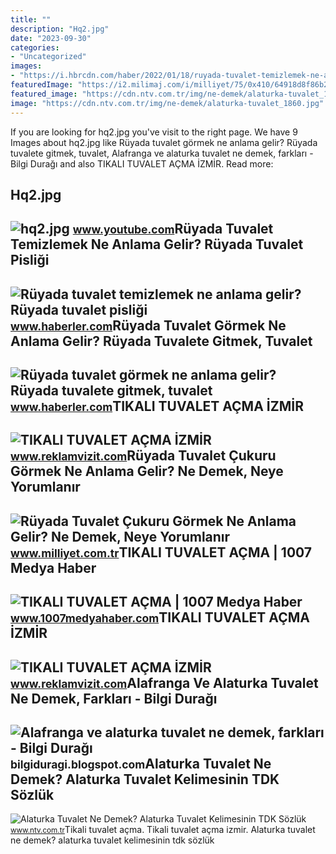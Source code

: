 ```yaml
---
title: ""
description: "Hq2.jpg"
date: "2023-09-30"
categories:
- "Uncategorized"
images:
- "https://i.hbrcdn.com/haber/2022/01/18/ruyada-tuvalet-temizlemek-ne-anlama-gelir-ruyada-14673652_2694_amp.jpg"
featuredImage: "https://i2.milimaj.com/i/milliyet/75/0x410/64918d8f86b2442494e5d9fe.jpg"
featured_image: "https://cdn.ntv.com.tr/img/ne-demek/alaturka-tuvalet_1860.jpg"
image: "https://cdn.ntv.com.tr/img/ne-demek/alaturka-tuvalet_1860.jpg"
---
```


If you are looking for hq2.jpg you've visit to the right page. We have 9 Images about hq2.jpg like Rüyada tuvalet görmek ne anlama gelir? Rüyada tuvalete gitmek, tuvalet, Alafranga ve alaturka tuvalet ne demek, farkları - Bilgi Durağı and also TIKALI TUVALET AÇMA İZMİR. Read more:

Hq2.jpg
-------

 ![hq2.jpg](https://i.ytimg.com/vi/CC5nSw2DblI/hq2.jpg) <small>www.youtube.com</small>Rüyada Tuvalet Temizlemek Ne Anlama Gelir? Rüyada Tuvalet Pisliği
-----------------------------------------------------------------

 ![Rüyada tuvalet temizlemek ne anlama gelir? Rüyada tuvalet pisliği](https://i.hbrcdn.com/haber/2022/01/18/ruyada-tuvalet-temizlemek-ne-anlama-gelir-ruyada-14673652_2694_amp.jpg) <small>www.haberler.com</small>Rüyada Tuvalet Görmek Ne Anlama Gelir? Rüyada Tuvalete Gitmek, Tuvalet
----------------------------------------------------------------------

 ![Rüyada tuvalet görmek ne anlama gelir? Rüyada tuvalete gitmek, tuvalet](https://i.hbrcdn.com/haber/2020/08/17/ruyada-tuvalet-gormek-ne-anlama-gelir-ruyada-13514342_1518_m.jpg) <small>www.haberler.com</small>TIKALI TUVALET AÇMA İZMİR
-------------------------

 ![TIKALI TUVALET AÇMA İZMİR](https://www.reklamvizit.com/assets/images/firmaresim/1bbe2b664dfee5fca284901b33ffc829.jpg) <small>www.reklamvizit.com</small>Rüyada Tuvalet Çukuru Görmek Ne Anlama Gelir? Ne Demek, Neye Yorumlanır
-----------------------------------------------------------------------

 ![Rüyada Tuvalet Çukuru Görmek Ne Anlama Gelir? Ne Demek, Neye Yorumlanır](https://i2.milimaj.com/i/milliyet/75/0x410/64918d8f86b2442494e5d9fe.jpg) <small>www.milliyet.com.tr</small>TIKALI TUVALET AÇMA | 1007 Medya Haber
--------------------------------------

 ![TIKALI TUVALET AÇMA | 1007 Medya Haber](https://www.1007medyahaber.com/wp-content/uploads/2021/11/wash-bassin-g54fa6fd71_1280-1030x579.jpg) <small>www.1007medyahaber.com</small>TIKALI TUVALET AÇMA İZMİR
-------------------------

 ![TIKALI TUVALET AÇMA İZMİR](https://www.reklamvizit.com/assets/images/firmaresim/c8e3ab02fea92f013e64bead30c7d2b8.jpg) <small>www.reklamvizit.com</small>Alafranga Ve Alaturka Tuvalet Ne Demek, Farkları - Bilgi Durağı
---------------------------------------------------------------

 ![Alafranga ve alaturka tuvalet ne demek, farkları - Bilgi Durağı](https://lh3.googleusercontent.com/-hMQy1TouvYw/YHXXDLInubI/AAAAAAAACdo/nWXKBicT5QY_eQrbBUvBhQ9wcd02Bf7iwCLcBGAsYHQ/w1200-h630-p-k-no-nu/banyo.jpg) <small>bilgiduragi.blogspot.com</small>Alaturka Tuvalet Ne Demek? Alaturka Tuvalet Kelimesinin TDK Sözlük
------------------------------------------------------------------

 ![Alaturka Tuvalet Ne Demek? Alaturka Tuvalet Kelimesinin TDK Sözlük](https://cdn.ntv.com.tr/img/ne-demek/alaturka-tuvalet_1860.jpg) <small>www.ntv.com.tr</small>Tikali tuvalet açma. Tikali tuvalet açma i̇zmi̇r. Alaturka tuvalet ne demek? alaturka tuvalet kelimesinin tdk sözlük
